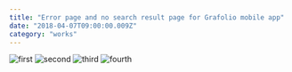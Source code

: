 ```yaml
---
title: "Error page and no search result page for Grafolio mobile app"
date: "2018-04-07T09:00:00.009Z"
category: "works"
---
```

![first](https://7oel.weebly.com/uploads/9/5/6/3/95631532/grafolio-networkerror-ver15artboard-1-2x_orig.png)
![second](https://7oel.weebly.com/uploads/9/5/6/3/95631532/grafolio-searcherror-ver20bartboard-1-2x_orig.png)
![third](https://7oel.weebly.com/uploads/9/5/6/3/95631532/427559673_orig.png)
![fourth](https://7oel.weebly.com/uploads/9/5/6/3/95631532/new_orig.png)
